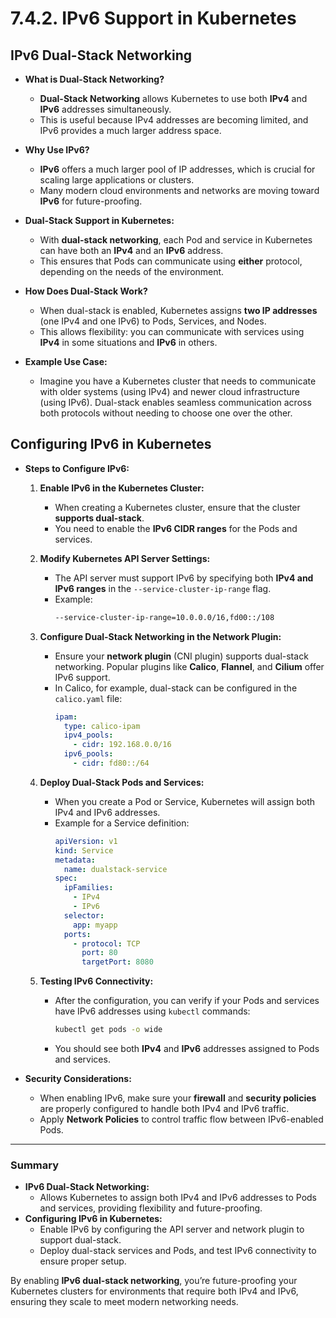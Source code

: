# **7.4.2. IPv6 Support in Kubernetes**

## **IPv6 Dual-Stack Networking**

- **What is Dual-Stack Networking?**

  - **Dual-Stack Networking** allows Kubernetes to use both **IPv4** and **IPv6** addresses simultaneously.
  - This is useful because IPv4 addresses are becoming limited, and IPv6 provides a much larger address space.

- **Why Use IPv6?**
  - **IPv6** offers a much larger pool of IP addresses, which is crucial for scaling large applications or clusters.
  - Many modern cloud environments and networks are moving toward **IPv6** for future-proofing.
- **Dual-Stack Support in Kubernetes:**

  - With **dual-stack networking**, each Pod and service in Kubernetes can have both an **IPv4** and an **IPv6** address.
  - This ensures that Pods can communicate using **either** protocol, depending on the needs of the environment.

- **How Does Dual-Stack Work?**

  - When dual-stack is enabled, Kubernetes assigns **two IP addresses** (one IPv4 and one IPv6) to Pods, Services, and Nodes.
  - This allows flexibility: you can communicate with services using **IPv4** in some situations and **IPv6** in others.

- **Example Use Case:**
  - Imagine you have a Kubernetes cluster that needs to communicate with older systems (using IPv4) and newer cloud infrastructure (using IPv6). Dual-stack enables seamless communication across both protocols without needing to choose one over the other.

## **Configuring IPv6 in Kubernetes**

- **Steps to Configure IPv6:**

  1. **Enable IPv6 in the Kubernetes Cluster:**

     - When creating a Kubernetes cluster, ensure that the cluster **supports dual-stack**.
     - You need to enable the **IPv6 CIDR ranges** for the Pods and services.

  2. **Modify Kubernetes API Server Settings:**

     - The API server must support IPv6 by specifying both **IPv4 and IPv6 ranges** in the `--service-cluster-ip-range` flag.
     - Example:
       ```bash
       --service-cluster-ip-range=10.0.0.0/16,fd00::/108
       ```

  3. **Configure Dual-Stack Networking in the Network Plugin:**

     - Ensure your **network plugin** (CNI plugin) supports dual-stack networking. Popular plugins like **Calico**, **Flannel**, and **Cilium** offer IPv6 support.
     - In Calico, for example, dual-stack can be configured in the `calico.yaml` file:
       ```yaml
       ipam:
         type: calico-ipam
         ipv4_pools:
           - cidr: 192.168.0.0/16
         ipv6_pools:
           - cidr: fd80::/64
       ```

  4. **Deploy Dual-Stack Pods and Services:**

     - When you create a Pod or Service, Kubernetes will assign both IPv4 and IPv6 addresses.
     - Example for a Service definition:
       ```yaml
       apiVersion: v1
       kind: Service
       metadata:
         name: dualstack-service
       spec:
         ipFamilies:
           - IPv4
           - IPv6
         selector:
           app: myapp
         ports:
           - protocol: TCP
             port: 80
             targetPort: 8080
       ```

  5. **Testing IPv6 Connectivity:**
     - After the configuration, you can verify if your Pods and services have IPv6 addresses using `kubectl` commands:
       ```bash
       kubectl get pods -o wide
       ```
     - You should see both **IPv4** and **IPv6** addresses assigned to Pods and services.

- **Security Considerations:**
  - When enabling IPv6, make sure your **firewall** and **security policies** are properly configured to handle both IPv4 and IPv6 traffic.
  - Apply **Network Policies** to control traffic flow between IPv6-enabled Pods.

---

### **Summary**

- **IPv6 Dual-Stack Networking:**
  - Allows Kubernetes to assign both IPv4 and IPv6 addresses to Pods and services, providing flexibility and future-proofing.
- **Configuring IPv6 in Kubernetes:**
  - Enable IPv6 by configuring the API server and network plugin to support dual-stack.
  - Deploy dual-stack services and Pods, and test IPv6 connectivity to ensure proper setup.

By enabling **IPv6 dual-stack networking**, you’re future-proofing your Kubernetes clusters for environments that require both IPv4 and IPv6, ensuring they scale to meet modern networking needs.
